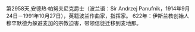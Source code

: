 第2958天,安德热·帕努夫尼克爵士（波兰语：Sir Andrzej Panufnik，1914年9月24日－1991年10月27日），英籍波兰作曲家，指挥家。
622年：伊斯兰教创始人穆罕默德为躲避麦加的宗教迫害，带领信徒迁移到麦地那。